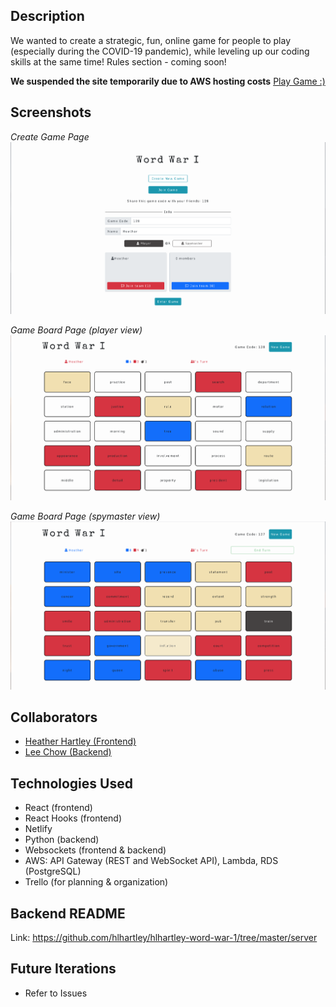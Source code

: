 ## Description
We wanted to create a strategic, fun, online game for people to play (especially during the COVID-19 pandemic), while leveling up our coding skills at the same time! Rules section - coming soon!

**We suspended the site temporarily due to AWS hosting costs**
[Play Game :)](https://ecstatic-lalande-0e780a.netlify.app/)

## Screenshots
*Create Game Page*
![Create Game Screenshot](CreateGameSS.png)

*Game Board Page (player view)*
![Game Board Screenshot](PlayerView.png)

*Game Board Page (spymaster view)*
![Game Board Screenshot](SpymasterView.png)

## Collaborators
- [Heather Hartley (Frontend)](https://github.com/hlhartley)
- [Lee Chow (Backend)](https://github.com/leepuppychow)

## Technologies Used
- React (frontend)
- React Hooks (frontend)
- Netlify
- Python (backend)
- Websockets (frontend & backend)
- AWS: API Gateway (REST and WebSocket API), Lambda, RDS (PostgreSQL)
- Trello (for planning & organization)

## Backend README
Link: https://github.com/hlhartley/hlhartley-word-war-1/tree/master/server

## Future Iterations
- Refer to Issues
